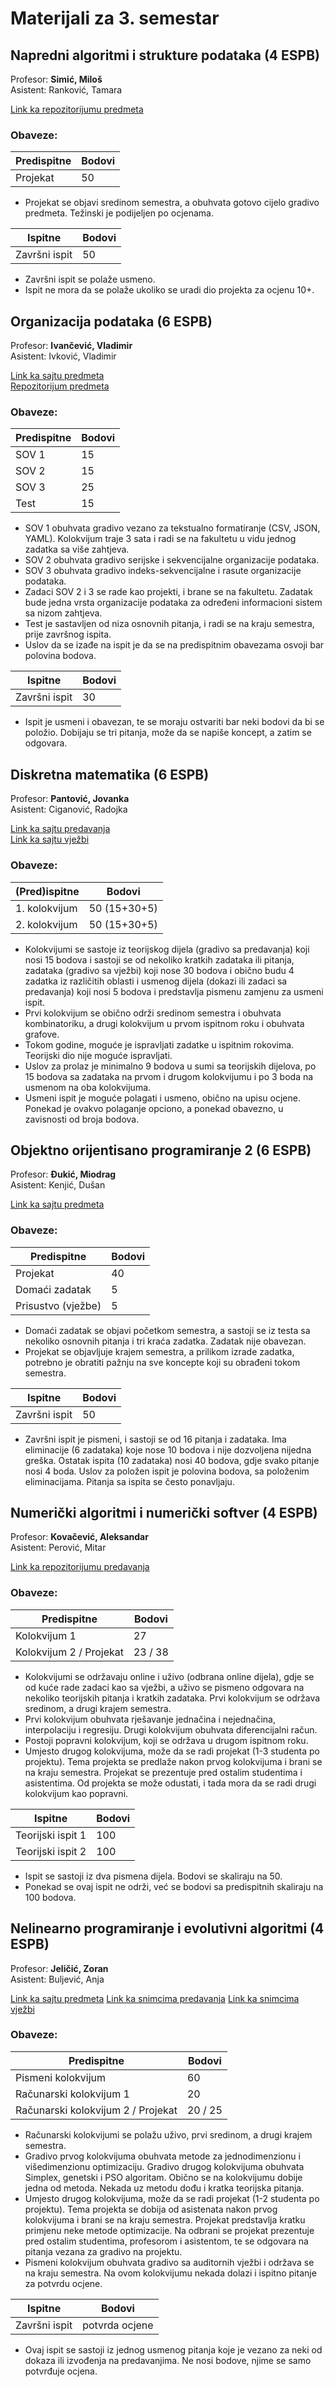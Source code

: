 # Materijali za 3. semestar
  
    

## Napredni algoritmi i strukture podataka (4 ESPB)
Profesor: **Simić, Miloš**  
Asistent: Ranković, Tamara  

[Link ka repozitorijumu predmeta](https://github.com/NASPFTN/NASP_Materijali)

### Obaveze:

| Predispitne  | Bodovi
| ------------- | ------------- | 
| Projekat  | 50
 
* Projekat se objavi sredinom semestra, a obuhvata gotovo cijelo gradivo predmeta. Težinski je podijeljen po ocjenama.

| Ispitne | Bodovi
| ------------- | ------------- | 
| Završni ispit  | 50

* Završni ispit se polaže usmeno.
* Ispit ne mora da se polaže ukoliko se uradi dio projekta za ocjenu 10+.


## Organizacija podataka (6 ESPB)
Profesor: **Ivančević, Vladimir**  
Asistent: Ivković, Vladimir

[Link ka sajtu predmeta](http://www.acs.uns.ac.rs/sr/orgpod)  
[Repozitorijum predmeta](http://www.acs.uns.ac.rs/sr/node/237/22)

### Obaveze:

| Predispitne  | Bodovi
| ------------- | ------------- | 
| SOV 1 | 15
| SOV 2 | 15
| SOV 3 | 25
| Test | 15

* SOV 1 obuhvata gradivo vezano za tekstualno formatiranje (CSV, JSON, YAML). Kolokvijum traje 3 sata i radi se na fakultetu u vidu jednog zadatka sa više zahtjeva.
* SOV 2 obuhvata gradivo serijske i sekvencijalne organizacije podataka.
* SOV 3 obuhvata gradivo indeks-sekvencijalne i rasute organizacije podataka.
* Zadaci SOV 2 i 3 se rade kao projekti, i brane se na fakultetu. Zadatak bude jedna vrsta organizacije podataka za određeni informacioni sistem sa nizom zahtjeva.
* Test je sastavljen od niza osnovnih pitanja, i radi se na kraju semestra, prije završnog ispita. 
* Uslov da se izađe na ispit je da se na predispitnim obavezama osvoji bar polovina bodova.


| Ispitne  | Bodovi
| ------------- | ------------- | 
| Završni ispit | 30

* Ispit je usmeni i obavezan, te se moraju ostvariti bar neki bodovi da bi se položio. Dobijaju se tri pitanja, može da se napiše koncept, a zatim se odgovara.


## Diskretna matematika (6 ESPB)
Profesor: **Pantović, Jovanka**  
Asistent: Ciganović, Radojka  

[Link ka sajtu predavanja](https://sites.google.com/view/jovanka-pantovic/dm?authuser=0)  
[Link ka sajtu vježbi](https://sites.google.com/site/radojkaciganovicftn/nastava/diskretna-matematika)


### Obaveze:
| (Pred)ispitne  | Bodovi
| ------------- | ------------- | 
| 1. kolokvijum | 50 (15+30+5)
| 2. kolokvijum | 50 (15+30+5)

* Kolokvijumi se sastoje iz teorijskog dijela (gradivo sa predavanja) koji nosi 15 bodova i sastoji se od nekoliko kratkih zadataka ili pitanja, zadataka (gradivo sa vježbi) koji nose 30 bodova i obično budu 4 zadatka iz različitih oblasti i usmenog dijela (dokazi ili zadaci sa predavanja) koji nosi 5 bodova i predstavlja pismenu zamjenu za usmeni ispit.
* Prvi kolokvijum se obično održi sredinom semestra i obuhvata kombinatoriku, a drugi kolokvijum u prvom ispitnom roku i obuhvata grafove. 
* Tokom godine, moguće je ispravljati zadatke u ispitnim rokovima. Teorijski dio nije moguće ispravljati.
* Uslov za prolaz je minimalno 9 bodova u sumi sa teorijskih dijelova, po 15 bodova sa zadataka na prvom i drugom kolokvijumu i po 3 boda na usmenom na oba kolokvijuma.
* Usmeni ispit je moguće polagati i usmeno, obično na upisu ocjene. Ponekad je ovakvo polaganje opciono, a ponekad obavezno, u zavisnosti od broja bodova.


## Objektno orijentisano programiranje 2 (6 ESPB)
Profesor: **Đukić, Miodrag**  
Asistent: Kenjić, Dušan

[Link ka sajtu predmeta](https://www.rt-rk.uns.ac.rs/?q=predmeti/siit/oop-2-objektno-orijentisano)

### Obaveze:

| Predispitne  | Bodovi
| ------------- | ------------- | 
| Projekat  | 40
| Domaći zadatak | 5
| Prisustvo (vježbe) | 5

* Domaći zadatak se objavi početkom semestra, a sastoji se iz testa sa nekoliko osnovnih pitanja i tri kraća zadatka. Zadatak nije obavezan.
* Projekat se objavljuje krajem semestra, a prilikom izrade zadatka, potrebno je obratiti pažnju na sve koncepte koji su obrađeni tokom semestra.

| Ispitne | Bodovi
| ------------- | ------------- | 
| Završni ispit  | 50

* Završni ispit je pismeni, i sastoji se od 16 pitanja i zadataka. Ima eliminacije (6 zadataka) koje nose 10 bodova i nije dozvoljena nijedna greška. Ostatak ispita (10 zadataka) nosi 40 bodova, gdje svako pitanje nosi 4 boda. Uslov za položen ispit je polovina bodova, sa položenim eliminacijama. Pitanja sa ispita se često ponavljaju.


## Numerički algoritmi i numerički softver (4 ESPB)
Profesor: **Kovačević, Aleksandar**  
Asistent: Perović, Mitar

[Link ka repozitorijumu predavanja](https://github.com/kovacevica/Numericki-algoritmi-i-numericki-softver)

### Obaveze:

| Predispitne  | Bodovi
| ------------- | ------------- | 
| Kolokvijum 1 | 27
| Kolokvijum 2 / Projekat | 23 / 38  

* Kolokvijumi se održavaju online i uživo (odbrana online dijela), gdje se od kuće rade zadaci kao sa vježbi, a uživo se pismeno odgovara na nekoliko teorijskih pitanja i kratkih zadataka. Prvi kolokvijum se održava sredinom, a drugi krajem semestra.
* Prvi kolokvijum obuhvata rješavanje jednačina i nejednačina, interpolaciju i regresiju. Drugi kolokvijum obuhvata diferencijalni račun.
* Postoji popravni kolokvijum, koji se održava u drugom ispitnom roku.
* Umjesto drugog kolokvijuma, može da se radi projekat (1-3 studenta po projektu). Tema projekta se predlaže nakon prvog kolokvijuma i brani se na kraju semestra. Projekat se prezentuje pred ostalim studentima i asistentima. Od projekta se može odustati, i tada mora da se radi drugi kolokvijum kao popravni.

| Ispitne  | Bodovi
| ------------- | ------------- | 
| Teorijski ispit 1 | 100
| Teorijski ispit 2 | 100

* Ispit se sastoji iz dva pismena dijela. Bodovi se skaliraju na 50.
* Ponekad se ovaj ispit ne održi, već se bodovi sa predispitnih skaliraju na 100 bodova.


## Nelinearno programiranje i evolutivni algoritmi (4 ESPB)
Profesor: **Jeličić, Zoran**  
Asistent: Buljević, Anja

[Link ka sajtu predmeta](http://www.automatika.ftn.uns.ac.rs/pocetna-nel)
[Link ka snimcima predavanja](https://www.youtube.com/playlist?list=PLejOgNVBWnrO6WE9D-xa-q_pQgWVcwyDk)
[Link ka snimcima vježbi](https://www.youtube.com/playlist?list=PLejOgNVBWnrOaS6VXcZh_yQwXfPqN1VWs)

### Obaveze:

| Predispitne  | Bodovi
| ------------- | ------------- | 
| Pismeni kolokvijum | 60 
| Računarski kolokvijum 1 | 20
| Računarski kolokvijum 2 / Projekat | 20 / 25  

* Računarski kolokvijumi se polažu uživo, prvi sredinom, a drugi krajem semestra.
* Gradivo prvog kolokvijuma obuhvata metode za jednodimenzionu i višedimenzionu optimizaciju. Gradivo drugog kolokvijuma obuhvata Simplex, genetski i PSO algoritam. Obično se na kolokvijumu dobije jedna od metoda. Nekada uz metodu dođu i kratka teorijska pitanja.
* Umjesto drugog kolokvijuma, može da se radi projekat (1-2 studenta po projektu). Tema projekta se dobija od asistenata nakon prvog kolokvijuma i brani se na kraju semestra. Projekat predstavlja kratku primjenu neke metode optimizacije. Na odbrani se projekat prezentuje pred ostalim studentima, profesorom i asistentom, te se odgovara na pitanja vezana za gradivo na projektu.
* Pismeni kolokvijum obuhvata gradivo sa auditornih vježbi i održava se na kraju semestra. Na ovom kolokvijumu nekada dolazi i ispitno pitanje za potvrdu ocjene.

| Ispitne  | Bodovi
| ------------- | ------------- | 
| Završni ispit | potvrda ocjene

* Ovaj ispit se sastoji iz jednog usmenog pitanja koje je vezano za neki od dokaza ili izvođenja na predavanjima. Ne nosi bodove, njime se samo potvrđuje ocjena.
